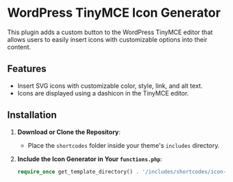 # WordPress TinyMCE Icon Generator

This plugin adds a custom button to the WordPress TinyMCE editor that allows users to easily insert icons with customizable options into their content.

## Features

- Insert SVG icons with customizable color, style, link, and alt text.
- Icons are displayed using a dashicon in the TinyMCE editor.

## Installation

1. **Download or Clone the Repository**:

   - Place the `shortcodes` folder inside your theme's `includes` directory.

2. **Include the Icon Generator in Your `functions.php`**:
   ```php
   require_once get_template_directory() . '/includes/shortcodes/icon-generator.php';
   ```
